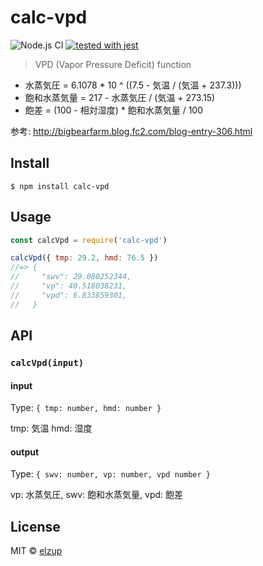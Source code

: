 # calc-vpd

![Node.js CI](https://github.com/elzup/calc-vpd/workflows/Node.js%20CI/badge.svg)
[![tested with jest](https://img.shields.io/badge/tested_with-jest-99424f.svg)](https://github.com/facebook/jest)

> VPD (Vapor Pressure Deficit) function

- 水蒸気圧 = 6.1078 \* 10 ^ ((7.5 - 気温 / (気温 + 237.3)))
- 飽和水蒸気量 = 217 - 水蒸気圧 / (気温 + 273.15)
- 飽差 = (100 - 相対湿度) \* 飽和水蒸気量 / 100

参考: http://bigbearfarm.blog.fc2.com/blog-entry-306.html

## Install

```
$ npm install calc-vpd
```

## Usage

```js
const calcVpd = require('calc-vpd')

calcVpd({ tmp: 29.2, hmd: 76.5 })
//=> {
//     "swv": 29.080252344,
//     "vp": 40.518038231,
//     "vpd": 6.833859301,
//   }
```

## API

### `calcVpd(input)`

#### input

Type: `{ tmp: number, hmd: number }`

tmp: 気温
hmd: 湿度

#### output

Type: `{ swv: number, vp: number, vpd number }`<br>

vp: 水蒸気圧,
swv: 飽和水蒸気量,
vpd: 飽差

## License

MIT © [elzup](https://elzup.com)
